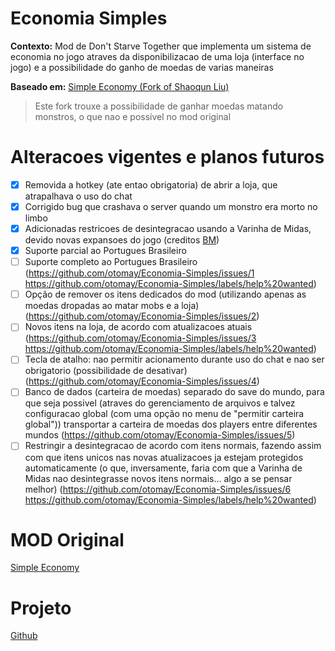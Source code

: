 # Economia Simples
**Contexto:** Mod de Don't Starve Together que implementa um sistema de economia no jogo atraves da disponibilizacao de uma loja (interface no jogo) e a possibilidade do ganho de moedas de varias maneiras

**Baseado em:** [Simple Economy (Fork of Shaoqun Liu)](https://steamcommunity.com/sharedfiles/filedetails/?id=2460675139)
> Este fork trouxe a possibilidade de ganhar moedas matando monstros, o que nao e possível no mod original

# Alteracoes vigentes e planos futuros
- [x] Removida a hotkey (ate entao obrigatoria) de abrir a loja, que atrapalhava o uso do chat
- [x] Corrigido bug que crashava o server quando um monstro era morto no limbo
- [x] Adicionadas restricoes de desintegracao usando a Varinha de Midas, devido novas expansoes do jogo (creditos [BM](https://steamcommunity.com/sharedfiles/filedetails/?id=2848628850]BM[/url]))
- [x] Suporte parcial ao Portugues Brasileiro
- [ ] Suporte completo ao Portugues Brasileiro (https://github.com/otomay/Economia-Simples/issues/1 https://github.com/otomay/Economia-Simples/labels/help%20wanted)
- [ ] Opção de remover os itens dedicados do mod (utilizando apenas as moedas dropadas ao matar mobs e a loja) (https://github.com/otomay/Economia-Simples/issues/2)
- [ ] Novos itens na loja, de acordo com atualizacoes atuais (https://github.com/otomay/Economia-Simples/issues/3 https://github.com/otomay/Economia-Simples/labels/help%20wanted)
- [ ] Tecla de atalho: nao permitir acionamento durante uso do chat e nao ser obrigatorio (possibilidade de desativar) (https://github.com/otomay/Economia-Simples/issues/4)
- [ ] Banco de dados (carteira de moedas) separado do save do mundo, para que seja possivel (atraves do gerenciamento de arquivos e talvez configuracao global (com uma opção no menu de "permitir carteira global")) transportar a carteira de moedas dos players entre diferentes mundos (https://github.com/otomay/Economia-Simples/issues/5)
- [ ] Restringir a desintegracao de acordo com itens normais, fazendo assim com que itens unicos nas novas atualizacoes ja estejam protegidos automaticamente (o que, inversamente, faria com que a Varinha de Midas nao desintegrasse novos itens normais... algo a se pensar melhor) (https://github.com/otomay/Economia-Simples/issues/6 https://github.com/otomay/Economia-Simples/labels/help%20wanted)

# MOD Original
[Simple Economy](https://steamcommunity.com/sharedfiles/filedetails/?id=1115709310)
# Projeto
[Github](https://github.com/otomay/Economia-Simples)
